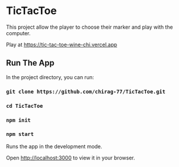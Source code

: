 # TicTacToe

This project allow the player to choose their marker and play with the computer.

Play at https://tic-tac-toe-wine-chi.vercel.app
## Run The App

In the project directory, you can run:
### `git clone https://github.com/chirag-77/TicTacToe.git`
###  `cd TicTacToe`
### `npm init`
### `npm start`

Runs the app in the development mode.

Open [http://localhost:3000](http://localhost:3000) to view it in your browser.



